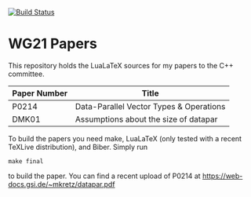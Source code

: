 [![Build Status](https://travis-ci.org/mattkretz/wg21-papers.svg?branch=master)](https://travis-ci.org/mattkretz/wg21-papers)
# WG21 Papers

This repository holds the LuaLaTeX sources for my papers to the C++ committee.

| Paper Number | Title |
| ------------ | ----- |
| P0214 | Data-Parallel Vector Types & Operations |
| DMK01 | Assumptions about the size of datapar |

To build the papers you need make, LuaLaTeX (only tested with a recent TeXLive distribution), and Biber.
Simply run

    make final

to build the paper. You can find a recent upload of P0214 at https://web-docs.gsi.de/~mkretz/datapar.pdf
